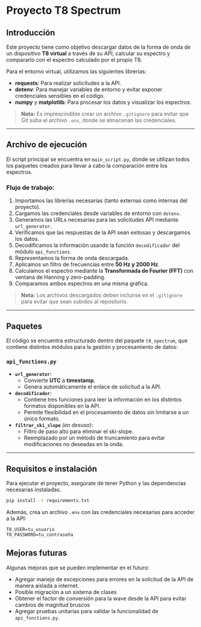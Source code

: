 # Proyecto T8 Spectrum

## Introducción

Este proyecto tiene como objetivo descargar datos de la forma de onda de un dispositivo **T8 virtual** a través de su API, calcular su espectro y compararlo con el espectro calculado por el propio T8.

Para el entorno virtual, utilizamos las siguientes librerías:

- **requests**: Para realizar solicitudes a la API.
- **dotenv**: Para manejar variables de entorno y evitar exponer credenciales sensibles en el código.
- **numpy** y **matplotlib**: Para procesar los datos y visualizar los espectros.

> **Nota:** Es imprescindible crear un archivo `.gitignore` para evitar que Git suba el archivo `.env`, donde se almacenan las credenciales.

---

## Archivo de ejecución

El script principal se encuentra en `main_script.py`, donde se utilizan todos los paquetes creados para llevar a cabo la comparación entre los espectros.

### Flujo de trabajo:

1. Importamos las librerías necesarias (tanto externas como internas del proyecto).
2. Cargamos las credenciales desde variables de entorno con `dotenv`.
3. Generamos las URLs necesarias para las solicitudes API mediante `url_generator`.
4. Verificamos que las respuestas de la API sean exitosas y descargamos los datos.
5. Decodificamos la información usando la función `decodificador` del módulo `api_functions`.
6. Representamos la forma de onda descargada.
7. Aplicamos un filtro de frecuencias entre **50 Hz y 2000 Hz**.
8. Calculamos el espectro mediante la **Transformada de Fourier (FFT)** con ventana de Hanning y zero-padding.
9. Comparamos ambos espectros en una misma gráfica.

> **Nota:** Los archivos descargados deben incluirse en el `.gitignore` para evitar que sean subidos al repositorio.

---

## Paquetes

El código se encuentra estructurado dentro del paquete `t8_spectrum`, que contiene distintos módulos para la gestión y procesamiento de datos:

### `api_functions.py`

- **`url_generator`**:
  - Convierte **UTC** a **timestamp**.
  - Genera automáticamente el enlace de solicitud a la API.
- **`decodificador`**:
  - Contiene tres funciones para leer la información en los distintos formatos disponibles en la API.
  - Permite flexibilidad en el procesamiento de datos sin limitarse a un único formato.
- **`filtrar_ski_slope`** *(en desuso)*:
  - Filtro de paso alto para eliminar el ski-slope.
  - Reemplazado por un método de truncamiento para evitar modificaciones no deseadas en la onda.

---

## Requisitos e instalación

Para ejecutar el proyecto, asegúrate de tener Python y las dependencias necesarias instaladas.

```bash
pip install -r requirements.txt
```

Además, crea un archivo `.env` con las credenciales necesarias para acceder a la API:

```
T8_USER=tu_usuario
T8_PASSWORD=tu_contraseña
```
## Mejoras futuras

Algunas mejoras que se pueden implementar en el futuro:

- Agregar manejo de excepciones para errores en la solicitud de la API de manera aislada a internet.
- Posible migración a un sistema de clases
- Obtener el factor de conversión para la wave desde la API para evitar cambios de magnitud bruscos
- Agregar pruebas unitarias para validar la funcionalidad de `api_functions.py`.
